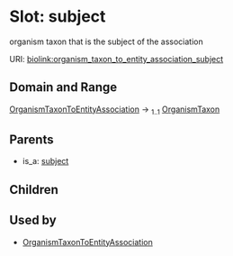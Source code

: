 
# Slot: subject


organism taxon that is the subject of the association

URI: [biolink:organism_taxon_to_entity_association_subject](https://w3id.org/biolink/vocab/organism_taxon_to_entity_association_subject)


## Domain and Range

[OrganismTaxonToEntityAssociation](OrganismTaxonToEntityAssociation.md) &#8594;  <sub>1..1</sub> [OrganismTaxon](OrganismTaxon.md)

## Parents

 *  is_a: [subject](subject.md)

## Children


## Used by

 * [OrganismTaxonToEntityAssociation](OrganismTaxonToEntityAssociation.md)
